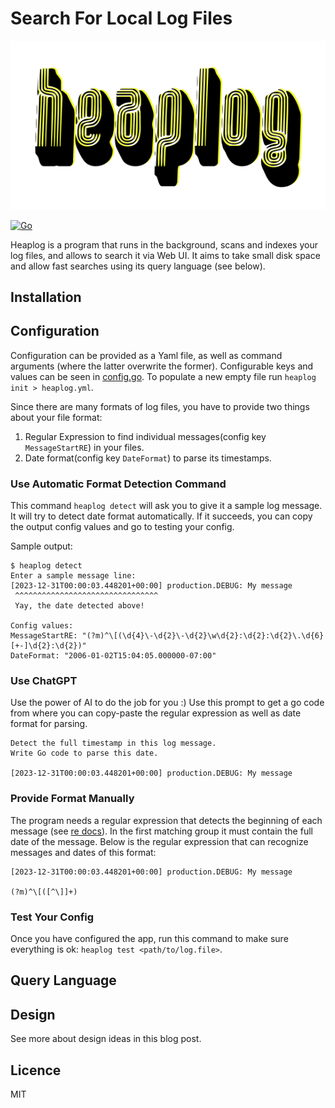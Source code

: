 # Search For Local Log Files

![Heaplog logo](Heaplog.png)

[![Go](https://github.com/lezhnev74/heaplog/actions/workflows/go.yml/badge.svg)](https://github.com/lezhnev74/heaplog/actions/workflows/go.yml)

Heaplog is a program that runs in the background, scans and indexes your log files, and allows to search it via Web UI.
It aims to take small disk space and allow fast searches using its query language (see below).

## Installation

## Configuration

Configuration can be provided as a Yaml file, as well as command arguments (where the latter overwrite the former).
Configurable keys and values can be seen in [config.go](https://github.com/lezhnev74/heaplog/ui/config.go).
To populate a new empty file run `heaplog init > heaplog.yml`.

Since there are many formats of log files, you have to provide two things about your file format:
1. Regular Expression to find individual messages(config key `MessageStartRE`) in your files.
2. Date format(config key `DateFormat`) to parse its timestamps.

### Use Automatic Format Detection Command

This command `heaplog detect` will ask you to give it a sample log message. It will try to detect date format automatically.
If it succeeds, you can copy the output config values and go to testing your config.

Sample output:
```
$ heaplog detect
Enter a sample message line:
[2023-12-31T00:00:03.448201+00:00] production.DEBUG: My message
 ^^^^^^^^^^^^^^^^^^^^^^^^^^^^^^^^
 Yay, the date detected above!

Config values:
MessageStartRE: "(?m)^\[(\d{4}\-\d{2}\-\d{2}\w\d{2}:\d{2}:\d{2}\.\d{6}[+-]\d{2}:\d{2})"
DateFormat: "2006-01-02T15:04:05.000000-07:00"
```

### Use ChatGPT

Use the power of AI to do the job for you :) Use this prompt to get a go code from where you can copy-paste the regular 
expression as well as date format for parsing.

```
Detect the full timestamp in this log message. 
Write Go code to parse this date.

[2023-12-31T00:00:03.448201+00:00] production.DEBUG: My message
```

### Provide Format Manually

The program needs a regular expression that detects the beginning of each message (see [re docs](https://pkg.go.dev/regexp/syntax)).
In the first matching group it must contain the full date of the message.
Below is the regular expression that can recognize messages and dates of this format:
```
[2023-12-31T00:00:03.448201+00:00] production.DEBUG: My message

(?m)^\[([^\]]+)
```

### Test Your Config
Once you have configured the app, run this command to make sure everything is ok:
`heaplog test <path/to/log.file>`.

## Query Language

## Design

See more about design ideas in this blog post.

## Licence

MIT
